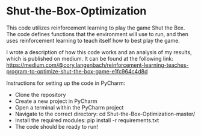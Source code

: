# Shut-the-Box-Optimization
This code utilizes reinforcement learning to play the game Shut the Box.
The code defines functions that the environment will use to run, and then
uses reinforcement learning to teach itself how to best play the game.

I wrote a description of how this code works and an analysis of my results, 
which is published on medium. It can be found at the following link:
https://medium.com/@cory.langenbach/reinforcement-learning-teaches-program-to-optimize-shut-the-box-game-e1fc964c4d8d

Instructions for setting up the code in PyCharm:
- Clone the repository
- Create a new project in PyCharm
- Open a terminal within the PyCharm project
- Navigate to the correct directory: cd Shut-the-Box-Optimization-master/
- Install the required modules: pip install -r requirements.txt
- The code should be ready to run!
